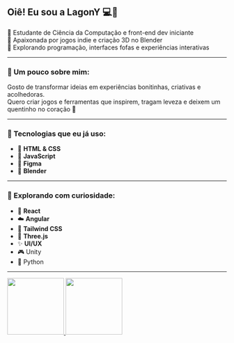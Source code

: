 ## Oiê! Eu sou a LagonY 💻🌼

🌷  Estudante de Ciência da Computação e front-end dev iniciante  
🎠  Apaixonada por jogos indie e criação 3D no Blender  
🧁  Explorando programação, interfaces fofas e experiências interativas



---

### 🧃 Um pouco sobre mim:
Gosto de transformar ideias em experiências bonitinhas, criativas e acolhedoras.  
Quero criar jogos e ferramentas que inspirem, tragam leveza e deixem um quentinho no coração 💖

---

### 💖 Tecnologias que eu já uso:
- 🌸 **HTML & CSS**
- 🌈 **JavaScript**
- 🧁 **Figma**
- 🧸 **Blender**
  
---

### 🌱 Explorando com curiosidade:
- 🌼 **React**
- ☁️ **Angular**
- 🎀 **Tailwind CSS**
- 🎠 **Three.js**
- ✨ **UI/UX**
- 🎮 Unity
- 🐍 Python

---

<div>
<a href="https:github.com/LagonYy">
<img height="130cm" src="https://github-readme-stats.vercel.app/api?username=LagonYy&show_icons=true&theme=material-palenight&include_all_commits=true&count_private=true"/>
<img height="130cm" src="https://github-readme-stats.vercel.app/api/top-langs/?username=LagonYy&layout=compact&langs_count=7&theme=material-palenight"/>
</div>

##

